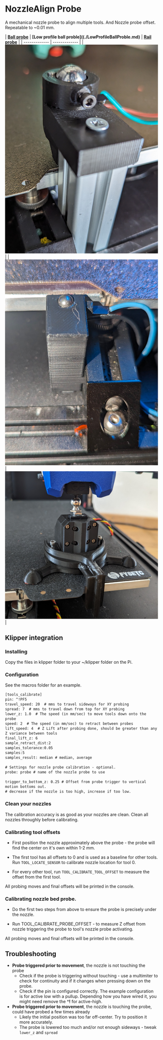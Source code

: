 # NozzleAlign Probe
A mechanical nozzle probe to align multiple tools. And Nozzle probe offset.
Repeatable to ~0.01 mm.

| **[Ball probe](./BallProbe.md)** | **[Low profile ball proble]((./LowProfileBallProble.md)** | **[Rail probe](./RailProbe.md)** |
| ------------- | ------------- |
| ![Ball probe](/images/ball-probe.jpg)| | ![Low profile Ball probe](/images/ball-lowprofile.jpg) | ![Ball probe](/images/rail-probe.jpg) |

## Klipper integration

### Installing

Copy the files in klipper folder to your ~/klipper folder on the Pi.

### Configuration

See the macros folder for an example.

```
[tools_calibrate]
pin: ^!PF5
travel_speed: 20  # mms to travel sideways for XY probing
spread: 7  # mms to travel down from top for XY probing
lower_z: 1.0  # The speed (in mm/sec) to move tools down onto the probe
speed: 2  # The speed (in mm/sec) to retract between probes
lift_speed: 4  # Z Lift after probing done, should be greater than any Z variance between tools
final_lift_z: 6 
sample_retract_dist:2
samples_tolerance:0.05
samples:5
samples_result: median # median, average

# Settings for nozzle probe calibration - optional.
probe: probe # name of the nozzle probe to use

trigger_to_bottom_z: 0.25 # Offset from probe trigger to vertical motion bottoms out. 
# decrease if the nozzle is too high, increase if too low.
```

### Clean your nozzles 

The calibration accuracy is as good as your nozzles are clean. 
Clean all nozzles throughly before calibrating.

### Calibrating tool offsets

- First position the nozzle approximately above the probe - the probe will find the center on it's own within 1-2 mm.

- The first tool has all offsets to 0 and is used as a baseline for other tools. Run ```TOOL_LOCATE_SENSOR``` to calibrate nozzle location for tool 0.

- For every other tool, run ```TOOL_CALIBRATE_TOOL_OFFSET``` to measure the offset from the first tool.

All probing moves and final offsets will be printed in the console.

### Calibrating nozzle bed probe.

- Do the first two steps from above to ensure the probe is precisely under the nozzle.

- Run TOOL_CALIBRATE_PROBE_OFFSET - to measure Z offset from nozzle triggering the probe to tool's nozzle probe activating.

All probing moves and final offsets will be printed in the console.


## Troubleshooting

- **Probe triggered prior to movement**, the nozzle is not touching the probe
  - Check if the probe is triggering without touching - use a multimiter to check for continuity and if it changes when pressing down on the probe.
  - Check if the pin is configured correctly. The example configuration is for active low with a pullup. Depending how you have wired it, you might need remove the **^!** for active-high.
- **Probe triggered prior to movement**, the nozzle is touching the probe, could have probed a few times already
  - Likely the initial position was too far off-center. Try to position it more accurately.
  - The probe is lowered too much and/or not enough sideways - tweak ```lower_z``` and ```spread```
 
